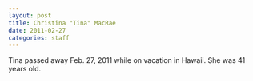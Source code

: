 ```yaml
---
layout: post
title: Christina "Tina" MacRae
date: 2011-02-27
categories: staff
---
```

Tina passed away Feb. 27, 2011 while on vacation in Hawaii. She was 41 years old.

